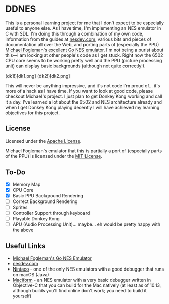 # DDNES
This is a personal learning project for me that I don't expect to be especially useful to anyone else. As I have time, I'm implementing an NES emulator in C with SDL. I'm doing this through a combination of my own code, information from the guides at [nesdev.com](https://www.nesdev.com/), various bits and pieces of documentation all over the Web, and porting parts of (especially the PPU) [Michael Fogleman's excellent Go NES emulator](https://github.com/fogleman/nes). I'm not being a purist about this—I am looking at other people's code as I get stuck. Right now the 6502 CPU core seems to be working pretty well and the PPU (picture processing unit) can display basic backgrounds (although not quite correctly!).

(dk1!)[dk1.png] (dk2!)[dk2.png]

This will never be anything impressive, and it's not code I'm proud of... it's more of a hack as I have time. If you want to look at good code, please checkout Michael's project. I just plan to get Donkey Kong working and call it a day. I've learned a lot about the 6502 and NES architecture already and when I get Donkey Kong playing decently I will have achieved my learning objectives for this project.

## License

Licensed under the [Apache License](LICENSE).

Michael Fogleman's emulator that this is partially a port of (especially parts of the PPU) is licensed under the [MIT License](https://github.com/fogleman/nes/blob/master/LICENSE.md).

## To-Do
- [X] Memory Map
- [X] CPU Core
- [X] Basic PPU Background Rendering
- [ ] Correct Background Rendering
- [ ] Sprites
- [ ] Controller Support through keyboard
- [ ] Playable Donkey Kong
- [ ] APU (Audio Processing Unit)... maybe... eh would be pretty happy with the above

## Useful Links
- [Michael Fogleman's Go NES Emulator](https://github.com/fogleman/nes)
- [nesdev.com](https://www.nesdev.com/)
- [Nintaco](http://nintaco.com) - one of the only NES emulators with a good debugger that runs on macOS (Java)
- [Maciform](https://github.com/macifom/macifom) - an NES emulator with a very basic debugger written in Objective-C that you can build for the Mac natively (at least as of 10.13, although builds you'll find online don't work; you need to build it yourself)
